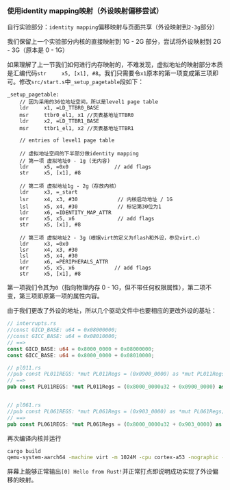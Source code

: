 ### 使用identity mapping映射（外设映射偏移尝试）

自行实验部分：`identity mapping`偏移映射与页面共享（外设映射到`2-3g`部分）

我们保留上一个实验部分内核的直接映射到 1G - 2G 部分，尝试将外设映射到 2G - 3G（原本是 0 - 1G）

如果理解了上一节我们如何进行内存映射的，不难发现，虚拟地址的映射部分本质是汇编代码`str     x5, [x1], #8`。我们只需要令`x1`原本的第一项变成第三项即可。修改`src/start.s`中`_setup_pagetable`段如下：

```assembly
_setup_pagetable:
    // 因为采用的36位地址空间，所以是level1 page table
    ldr     x1, =LD_TTBR0_BASE
    msr     ttbr0_el1, x1 //页表基地址TTBR0
    ldr     x2, =LD_TTBR1_BASE
    msr     ttbr1_el1, x2 //页表基地址TTBR1

    // entries of level1 page table

    // 虚拟地址空间的下半部分做identity mapping
    // 第一项 虚拟地址0 - 1g (无内容)
    ldr     x5, =0x0               // add flags
    str     x5, [x1], #8

    // 第二项 虚拟地址1g - 2g（存放内核）
    ldr     x3, =_start
    lsr     x4, x3, #30             // 内核启动地址 / 1G
    lsl     x5, x4, #30             // 标记第30位为1
    ldr     x6, =IDENTITY_MAP_ATTR
    orr     x5, x5, x6              // add flags
    str     x5, [x1], #8

    // 第三项 虚拟地址2 - 3g（根据virt的定义为flash和外设，参见virt.c）
    ldr     x3, =0x0
    lsr     x4, x3, #30
    lsl     x5, x4, #30
    ldr     x6, =PERIPHERALS_ATTR
    orr     x5, x5, x6             // add flags
    str     x5, [x1], #8
  ```

第一项我们令其为`0`（指向物理内存 0 - 1G，但不带任何权限属性），第二项不变，第三项即原第一项的属性内容。

由于我们更改了外设的地址，所以几个驱动文件中也要相应的更改外设的基址：

```rust
// interrupts.rs
//const GICD_BASE: u64 = 0x08000000;
//const GICC_BASE: u64 = 0x08010000;
// ==>
const GICD_BASE: u64 = 0x8000_0000 + 0x08000000;
const GICC_BASE: u64 = 0x8000_0000 + 0x08010000;

// pl011.rs
//pub const PL011REGS: *mut PL011Regs = (0x0900_0000) as *mut PL011Regs;
// ==>
pub const PL011REGS: *mut PL011Regs = (0x8000_0000u32 + 0x0900_0000) as *mut PL011Regs;


// pl061.rs
//pub const PL061REGS: *mut PL061Regs = (0x903_0000) as *mut PL061Regs;
// ==>
pub const PL061REGS: *mut PL061Regs = (0x8000_0000u32 + 0x903_0000) as *mut PL061Regs;
```

再次编译内核并运行

```bash
cargo build
qemu-system-aarch64 -machine virt -m 1024M -cpu cortex-a53 -nographic -kernel target/aarch64-unknown-none-softfloat/debug/blogos_armv8 -semihosting
```

屏幕上能够正常输出`[0] Hello from Rust!`并正常打点即说明成功实现了外设偏移的映射。
